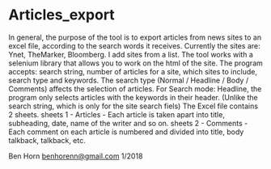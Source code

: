 # Articles_export

In general, the purpose of the tool is to export articles from news sites to an excel file, according to the search words it receives.
Currently the sites are: Ynet, TheMarker, Bloomberg. I add sites from a list.
The tool works with a selenium library that allows you to work on the html of the site.
The program accepts: search string, number of articles for a site, which sites to include, search type and keywords.
The search type (Normal / Headline / Body / Comments) affects the selection of articles. For Search mode: Headline, the program only selects articles with the keywords in their header. (Unlike the search string, which is only for the site search fiels)
The Excel file contains 2 sheets. 
sheets 1 - Articles - Each article is taken apart into title, subheading, date, name of the writer and so on.
sheets 2 - Comments - Each comment on each article is numbered and divided into title, body talkback, talkback, etc.


Ben Horn
benhorenn@gmail.com
1/2018